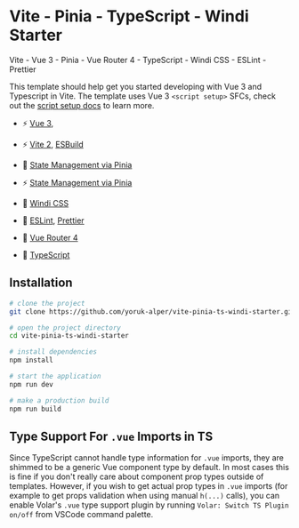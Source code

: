 # Vite - Pinia - TypeScript - Windi Starter

Vite - Vue 3 - Pinia - Vue Router 4 - TypeScript - Windi CSS - ESLint - Prettier

This template should help get you started developing with Vue 3 and Typescript in Vite. The template uses Vue 3 `<script setup>` SFCs, check out the [script setup docs](https://v3.vuejs.org/api/sfc-script-setup.html#sfc-script-setup) to learn more.

- ⚡️ [Vue 3](https://github.com/vuejs/vue-next),

- ⚡️ [Vite 2](https://github.com/vitejs/vite), [ESBuild](https://github.com/evanw/esbuild)

- 🍍 [State Management via Pinia](https://pinia.esm.dev/)

- ⚡️ [State Management via Pinia](https://pinia.esm.dev/)

- 🎨 [Windi CSS](https://github.com/windicss/windicss)

- 🎨 [ESLint](https://eslint.org/), [Prettier](https://prettier.io)

- 🦾 [Vue Router 4](https://router.vuejs.org/guide/)

- 🦾 [TypeScript](https://www.typescriptlang.org/)

## Installation

```bash
# clone the project
git clone https://github.com/yoruk-alper/vite-pinia-ts-windi-starter.git

# open the project directory
cd vite-pinia-ts-windi-starter

# install dependencies
npm install

# start the application
npm run dev

# make a production build
npm run build
```

## Type Support For `.vue` Imports in TS

Since TypeScript cannot handle type information for `.vue` imports, they are shimmed to be a generic Vue component type by default. In most cases this is fine if you don't really care about component prop types outside of templates. However, if you wish to get actual prop types in `.vue` imports (for example to get props validation when using manual `h(...)` calls), you can enable Volar's `.vue` type support plugin by running `Volar: Switch TS Plugin on/off` from VSCode command palette.
